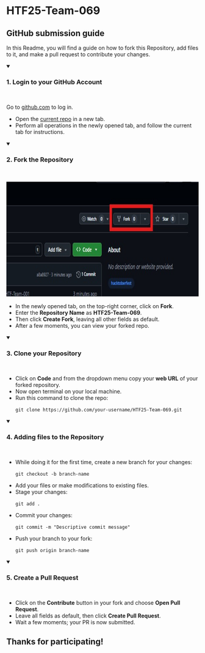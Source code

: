﻿# HTF25-Team-069

## GitHub submission guide

In this Readme, you will find a guide on how to fork this Repository, add files to it, and make a pull request to contribute your changes.

<details open>
<summary><h3>1. Login to your GitHub Account</h3></summary>
<br>
<p>Go to <a href="https://github.com">github.com</a> to log in.</p>
<ul>
   <li>Open the <a href="https://github.com/cbitosc/HTF25-Team-069">current repo</a> in a new tab.</li>
   <li>Perform all operations in the newly opened tab, and follow the current tab for instructions.</li>
</ul>
</details>

<details open>
<summary><h3>2. Fork the Repository</h3></summary>
<br>
<p align="center">
  <img src="fork.jpeg" alt="Fork the Repository" height="300">
</p>
<ul>
 <li>In the newly opened tab, on the top-right corner, click on <b>Fork</b>.</li>
 <li>Enter the <b>Repository Name</b> as <b>HTF25-Team-069</b>.</li>
 <li>Then click <b>Create Fork</b>, leaving all other fields as default.</li>
 <li>After a few moments, you can view your forked repo.</li>
</ul>
</details>

<details open>
<summary><h3>3. Clone your Repository</h3></summary>
<br>
<ul>
 <li>Click on <b>Code</b> and from the dropdown menu copy your <b>web URL</b> of your forked repository.</li>
 <li>Now open terminal on your local machine.</li>
 <li>Run this command to clone the repo:</li>
<pre><code>git clone https://github.com/your-username/HTF25-Team-069.git</code></pre>
</ul>
</details>

<details open>
<summary><h3>4. Adding files to the Repository</h3></summary>
<br>
<ul>
 <li>While doing it for the first time, create a new branch for your changes:</li>
<pre><code>git checkout -b branch-name</code></pre>
 <li>Add your files or make modifications to existing files.</li>
 <li>Stage your changes:</li>
<pre><code>git add .</code></pre>
 <li>Commit your changes:</li>
<pre><code>git commit -m "Descriptive commit message"</code></pre>
 <li>Push your branch to your fork:</li>
<pre><code>git push origin branch-name</code></pre>
</ul>
</details>

<details open>
<summary><h3>5. Create a Pull Request</h3></summary>
<br>
<ul>
 <li>Click on the <b>Contribute</b> button in your fork and choose <b>Open Pull Request</b>.</li>
 <li>Leave all fields as default, then click <b>Create Pull Request</b>.</li>
 <li>Wait a few moments; your PR is now submitted.</li>
</ul>
</details>

## Thanks for participating!
